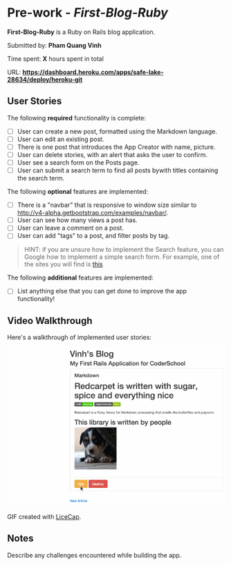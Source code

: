 # Pre-work - *First-Blog-Ruby*

**First-Blog-Ruby** is a Ruby on Rails blog application.

Submitted by: **Pham Quang Vinh**

Time spent: **X** hours spent in total

URL: **https://dashboard.heroku.com/apps/safe-lake-28634/deploy/heroku-git**

## User Stories

The following **required** functionality is complete:

* [ ] User can create a new post, formatted using the Markdown language.
* [ ] User can edit an existing post.
* [ ] There is one post that introduces the App Creator with name, picture.
* [ ] User can delete stories, with an alert that asks the user to confirm.
* [ ] User see a search form on the Posts page.
* [ ] User can submit a search term to find all posts bywith titles containing the search term.

The following **optional** features are implemented:
* [ ] There is a "navbar" that is responsive to window size similar to http://v4-alpha.getbootstrap.com/examples/navbar/. 
* [ ] User can see how many views a post has. 
* [ ] User can leave a comment on a post.
* [ ] User can add "tags" to a post, and filter posts by tag. 

> HINT: if you are unsure how to implement the Search feature, you can Google how to implement a simple search form. For example, one of the sites you will find is [this](http://www.jorgecoca.com/buils-search-form-ruby-rails/)

The following **additional** features are implemented:

- [ ] List anything else that you can get done to improve the app functionality!

## Video Walkthrough 

Here's a walkthrough of implemented user stories:

![Video Walkthrough](Blog-Ruby-Guide.gif)

GIF created with [LiceCap](http://www.cockos.com/licecap/).

## Notes

Describe any challenges encountered while building the app.



